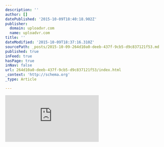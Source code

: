 ```yaml
---
description: ''
author: []
datePublished: '2015-10-09T18:40:18.902Z'
publisher:
  domain: uploadvr.com
  name: uploadvr.com
title: ''
dateModified: '2015-10-09T18:37:16.310Z'
sourcePath: _posts/2015-10-09-264d10a0-deeb-437f-9cb5-d9c837121f53.md
published: true
inFeed: true
hasPage: true
inNav: false
url: 264d10a0-deeb-437f-9cb5-d9c837121f53/index.html
_context: 'http://schema.org'
_type: Article

---
```

![](http://uploadvr.com/resize.php?u=http%3A%2F%2Fuploadvr.com%2Fwp-content%2Fuploads%2F2015%2F10%2Feye-tracking-vr.jpg&size=800&ext=jpg)